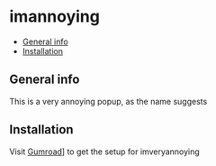 # imannoying
* [General info](#general-info)
* [Installation](#Installation)
## General info
This is a very annoying popup, as the name suggests
## Installation
Visit [Gumroad](https://dwhirlpool.gumroad.com/l/qfblji)] to get the setup for imveryannoying

